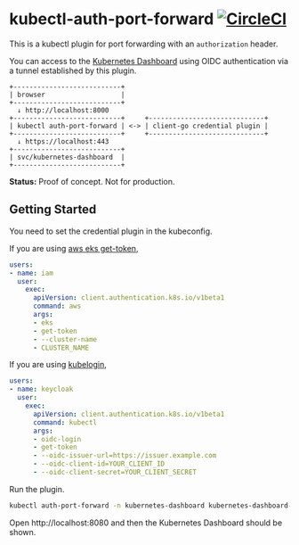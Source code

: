 # kubectl-auth-port-forward [![CircleCI](https://circleci.com/gh/int128/kubectl-auth-port-forward.svg?style=shield)](https://circleci.com/gh/int128/kubectl-auth-port-forward)

This is a kubectl plugin for port forwarding with an `authorization` header.

You can access to the [Kubernetes Dashboard](https://github.com/kubernetes/dashboard) using OIDC authentication via a tunnel established by this plugin.

```
+---------------------------+
| browser                   |
+---------------------------+
  ↓ http://localhost:8000
+---------------------------+     +-----------------------------+
| kubectl auth-port-forward | <-> | client-go credential plugin |
+---------------------------+     +-----------------------------+
  ↓ https://localhost:443
+---------------------------+
| svc/kubernetes-dashboard  |
+---------------------------+
```

**Status:** Proof of concept. Not for production.


## Getting Started

You need to set the credential plugin in the kubeconfig.

If you are using [aws eks get-token](https://docs.aws.amazon.com/eks/latest/userguide/create-kubeconfig.html),

```yaml
users:
- name: iam
  user:
    exec:
      apiVersion: client.authentication.k8s.io/v1beta1
      command: aws
      args:
      - eks
      - get-token
      - --cluster-name
      - CLUSTER_NAME
```

If you are using [kubelogin](https://github.com/int128/kubelogin),

```yaml
users:
- name: keycloak
  user:
    exec:
      apiVersion: client.authentication.k8s.io/v1beta1
      command: kubectl
      args:
      - oidc-login
      - get-token
      - --oidc-issuer-url=https://issuer.example.com
      - --oidc-client-id=YOUR_CLIENT_ID
      - --oidc-client-secret=YOUR_CLIENT_SECRET
```

Run the plugin.

```sh
kubectl auth-port-forward -n kubernetes-dashboard kubernetes-dashboard-xxx 8080:https/8443
```

Open http://localhost:8080 and then the Kubernetes Dashboard should be shown.
